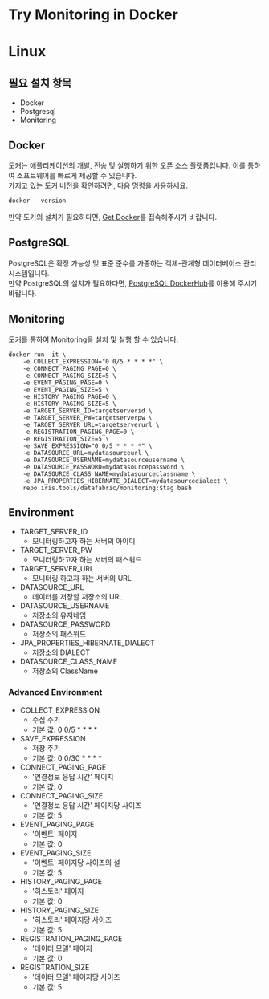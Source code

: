 # Try Monitoring in Docker
# Linux
## 필요 설치 항목
- Docker
- Postgresql
- Monitoring

## Docker
도커는 애플리케이션의 개발, 전송 및 실행하기 위한 오픈 소스 플랫폼입니다. 이를 통하여 소프트웨어를 빠르게 제공할 수 있습니다.  
가지고 있는 도커 버전을 확인하려면, 다음 명령을 사용하세요.
```txt
docker --version
```
만약 도커의 설치가 필요하다면, [Get Docker](https://docs.docker.com/get-docker/)를 접속해주시기 바랍니다.

## PostgreSQL
PostgreSQL은 확장 가능성 및 표준 준수를 가종하는 객체-관계형 데이터베이스 관리 시스템입니다.  
만약 PostgreSQL의 설치가 필요하다면, [PostgreSQL DockerHub](https://hub.docker.com/_/postgres)를 이용해 주시기 바랍니다.

## Monitoring

도커를 통하여 Monitoring을 설치 및 실행 할 수 있습니다.
```cli
docker run -it \
    -e COLLECT_EXPRESSION="0 0/5 * * * *" \
    -e CONNECT_PAGING_PAGE=0 \
    -e CONNECT_PAGING_SIZE=5 \
    -e EVENT_PAGING_PAGE=0 \
    -e EVENT_PAGING_SIZE=5 \
    -e HISTORY_PAGING_PAGE=0 \
    -e HISTORY_PAGING_SIZE=5 \
    -e TARGET_SERVER_ID=targetserverid \
    -e TARGET_SERVER_PW=targetserverpw \
    -e TARGET_SERVER_URL=targetserverurl \
    -e REGISTRATION_PAGING_PAGE=0 \
    -e REGISTRATION_SIZE=5 \
    -e SAVE_EXPRESSION="0 0/5 * * * *" \
    -e DATASOURCE_URL=mydatasourceurl \
    -e DATASOURCE_USERNAME=mydatasourceusername \
    -e DATASOURCE_PASSWORD=mydatasourcepassword \
    -e DATASOURCE_CLASS_NAME=mydatasourceclassname \
    -e JPA_PROPERTIES_HIBERNATE_DIALECT=mydatasourcedialect \
    repo.iris.tools/datafabric/monitoring:$tag bash
```

## Environment
- TARGET_SERVER_ID
  - 모니터링하고자 하는 서버의 아이디
- TARGET_SERVER_PW
  - 모니터링하고자 하는 서버의 패스워드
- TARGET_SERVER_URL
  - 모니터링 하고자 하는 서버의 URL
- DATASOURCE_URL
  - 데이터를 저장할 저장소의 URL
- DATASOURCE_USERNAME
  - 저장소의 유저네임
- DATASOURCE_PASSWORD
  - 저장소의 패스워드
- JPA_PROPERTIES_HIBERNATE_DIALECT
  - 저장소의 DIALECT
- DATASOURCE_CLASS_NAME
  - 저장소의 ClassName

### Advanced Environment
- COLLECT_EXPRESSION
  - 수집 주기
  - 기본 값: 0 0/5 * * * *
- SAVE_EXPRESSION
  - 저장 주기
  - 기본 값: 0 0/30 * * * *
- CONNECT_PAGING_PAGE
  - '연결정보 응답 시간' 페이지
  - 기본 값: 0
- CONNECT_PAGING_SIZE
  - '연결정보 응답 시간' 페이지당 사이즈
  - 기본 값: 5
- EVENT_PAGING_PAGE
  - '이벤트' 페이지
  - 기본 값: 0
- EVENT_PAGING_SIZE
  - '이벤트' 페이지당 사이즈의 설
  - 기본 값: 5
- HISTORY_PAGING_PAGE
  - '히스토리' 페이지
  - 기본 값: 0
- HISTORY_PAGING_SIZE
  - '히스토리' 페이지당 사이즈
  - 기본 값: 5
- REGISTRATION_PAGING_PAGE
  - '데이터 모델' 페이지
  - 기본 값: 0
- REGISTRATION_SIZE
  - '데이터 모델' 페이지당 사이즈
  - 기본 값: 5
